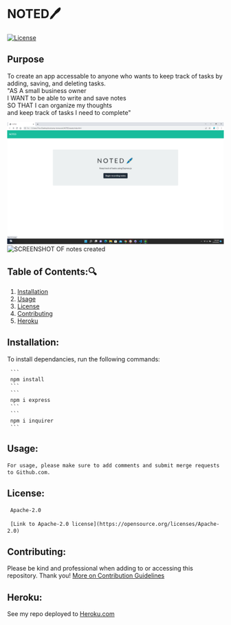 # NOTED:pen: 

  [![License](https://img.shields.io/badge/License-Apache_2.0-blue.svg)](https://opensource.org/licenses/Apache-2.0)
## Purpose
To create an app accessable to anyone who wants to
keep track of tasks by adding, saving, and deleting tasks.
<br>
"AS A small business owner <br>
I WANT to be able to write and save notes <br>
SO THAT I can organize my thoughts 
<br>
and keep track of tasks I need to complete"

![SCREENSHOT OF 'NOTED' FRONT PAGE](noted-first-page.png)
![SCREENSHOT OF notes created]()

   ## Table of Contents::mag:
   1. [ Installation ](#installation)
   2. [ Usage ](#usage)
   3. [ License ](#license)
   4. [ Contributing ](#contributing)
   5. [ Heroku ](#heroku)

   ## Installation:

   To install dependancies, run the following commands:

     ```
     npm install
     ```
     ```
     npm i express
     ```
     ```
     npm i inquirer
     ```

   ## Usage:

    For usage, please make sure to add comments and submit merge requests to Github.com.


   ## License: 

     Apache-2.0 

     [Link to Apache-2.0 license](https://opensource.org/licenses/Apache-2.0)


  

   ## Contributing:
   Please be kind and professional when adding to or accessing this repository. Thank you!
  [More on Contribution Guidelines](https://github.com/verokoles/readme-generator/blob/f57cf6a98bf276960885496059df4b039247c985/contributing.md)
  
   ## Heroku:
   See my repo deployed to [Heroku.com]()


